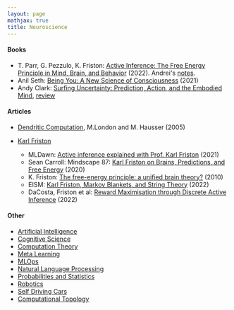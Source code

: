 ```yaml
---
layout: page
mathjax: true
title: Neuroscience
---
```

#### Books
* T. Parr, G. Pezzulo, K. Friston: [Active Inference: The Free Energy Principle in Mind, Brain, and Behavior](https://www.amazon.com/Active-Inference-Energy-Principle-Behavior/dp/0262045354) (2022). Andrei's [notes](neuroscience/active_inference_free_energy_principle.md).
* Anil Seth: [Being You: A New Science of Consciousness](https://www.amazon.com/Being-You-New-Science-Consciousness/dp/1524742872) (2021)
* Andy Clark: [Surfing Uncertainty: Prediction, Action, and the Embodied Mind](https://www.amazon.com/Surfing-Uncertainty-Prediction-Action-Embodied/dp/0190933216/ref=d_pd_sbs_sccl_4_5/146-1943148-1230166), [review](https://slatestarcodex.com/2017/09/05/book-review-surfing-uncertainty/)

#### Articles
* [Dendritic Computation](https://neurophysics.ucsd.edu/courses/physics_171/annurev.neuro.28.061604.135703.pdf), M.London and M. Hausser (2005)

* [Karl Friston](https://www.fil.ion.ucl.ac.uk/~karl/)
  * MLDawn: [Active inference explained with Prof. Karl Friston](https://www.youtube.com/watch?v=XohuuIi7Jt8) (2021)
  * Sean Carroll: Mindscape 87: [Karl Friston on Brains, Predictions, and Free Energy](https://www.youtube.com/watch?v=TcFLQvz5uEg&t=1924s) (2020)
  * K. Friston: [The free-energy principle: a unified brain theory?](https://www.uab.edu/medicine/cinl/images/KFriston_FreeEnergy_BrainTheory.pdf) (2010)
  * EISM: [Karl Friston, Markov Blankets, and String Theory](https://www.youtube.com/watch?v=1wOLok4vq7Y) (2022)
  * DaCosta, Friston et al: [Reward Maximisation through Discrete Active Inference](https://arxiv.org/pdf/2009.08111.pdf) (2022)

#### Other
* [Artificial Intelligence](artificial_intelligence.md)
* [Cognitive Science](cognitive_science.md)
* [Computation Theory](computation_theory.md)
* [Meta Learning](meta_learning.md)
* [MLOps](mlops.md)
* [Natural Language Processing](natural_language_processing.md)
* [Probabilities and Statistics](probabilities_and_statistics.md)
* [Robotics](robotics.md)
* [Self Driving Cars](self_driving_cars.md)
* [Computational Topology](computational_topology.md)
